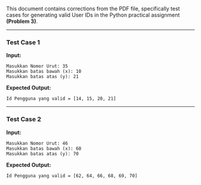 This document contains corrections from the PDF file, specifically test cases for generating valid User IDs in the Python practical assignment **(Problem 3)**.

---

### Test Case 1

**Input:**
```
Masukkan Nomor Urut: 35
Masukkan batas bawah (x): 10
Masukkan batas atas (y): 21
```

**Expected Output:**
```
Id Pengguna yang valid = [14, 15, 20, 21]
```

---

### Test Case 2

**Input:**
```
Masukkan Nomor Urut: 46
Masukkan batas bawah (x): 60
Masukkan batas atas (y): 70
```

**Expected Output:**
```
Id Pengguna yang valid = [62, 64, 66, 68, 69, 70]
```